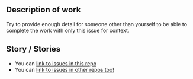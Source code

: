 ## Description of work
Try to provide enough detail for someone other than yourself to be able to complete the work with only this issue for context. 

## Story / Stories
- You can [link to issues in this repo](https://github.com/blog/957-introducing-issue-mentions)
- You can [link to issues in other repos too!](https://github.com/blog/967-github-secrets)
